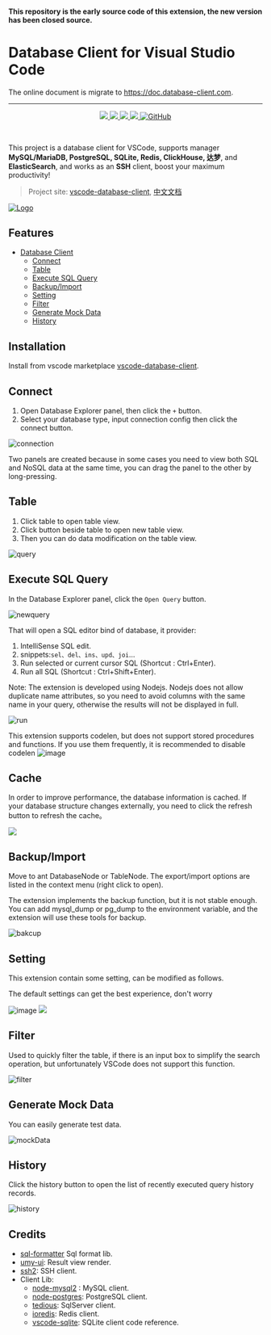 #### This repository is the early source code of this extension, the new version has been closed source.

# Database Client for Visual Studio Code

The online document is migrate to https://doc.database-client.com.

---

<p align="center">
<a href="https://marketplace.visualstudio.com/items?itemName=cweijan.vscode-mysql-client2">
    <img src="https://img.shields.io/vscode-marketplace/v/cweijan.vscode-mysql-client2.svg?label=vscode%20marketplace">
  </a>
  <a href="https://marketplace.visualstudio.com/items?itemName=cweijan.vscode-mysql-client2">
    <img src="https://vsmarketplacebadge.apphb.com/installs-short/cweijan.vscode-mysql-client2.svg">
  </a>
  <a href="https://github.com/cweijan/vscode-database-client">
    <img src="https://img.shields.io/github/stars/cweijan/vscode-database-client?logo=github&style=flat">
  </a>
  <a href="https://marketplace.visualstudio.com/items?itemName=cweijan.vscode-mysql-client2">
    <img src="https://img.shields.io/vscode-marketplace/r/cweijan.vscode-mysql-client2.svg">
  </a>
  <a href="https://marketplace.visualstudio.com/items?itemName=cweijan.vscode-mysql-client2">
  <img alt="GitHub" src="https://img.shields.io/github/license/cweijan/vscode-database-client">
  </a>
</p>
<br>

This project is a database client for VSCode, supports manager **MySQL/MariaDB, PostgreSQL, SQLite, Redis, ClickHouse, 达梦**, and **ElasticSearch**, and works as an **SSH** client, boost your maximum productivity!

> Project site: [vscode-database-client](https://github.com/cweijan/vscode-database-client), [中文文档](README_CN.md)

[![Logo](./public/logo_dark.png)](https://database-client.com)

## Features

- [Database Client](#database-client)
  - [Connect](#connect)
  - [Table](#table)
  - [Execute SQL Query](#execute-sql-query)
  - [Backup/Import](#backupimport)
  - [Setting](#setting)
  - [Filter](#filter)
  - [Generate Mock Data](#generate-mock-data)
  - [History](#history)

## Installation

Install from vscode marketplace [vscode-database-client](https://marketplace.visualstudio.com/items?itemName=cweijan.vscode-mysql-client2).

## Connect

1. Open Database Explorer panel, then click the `+` button.
2. Select your database type, input connection config then click the connect button.

![connection](images/connection.jpg)

Two panels are created because in some cases you need to view both SQL and NoSQL data at the same time, you can drag the panel to the other by long-pressing.

## Table

1. Click table to open table view.
2. Click button beside table to open new table view.
3. Then you can do data modification on the table view.

![query](images/QueryTable.jpg)

## Execute SQL Query

In the Database Explorer panel, click the `Open Query` button.

![newquery](images/newquery.jpg)

That will open a SQL editor bind of database, it provider:

1. IntelliSense SQL edit.
2. snippets:`sel、del、ins、upd、joi`...
3. Run selected or current cursor SQL (Shortcut : Ctrl+Enter).
4. Run all SQL (Shortcut : Ctrl+Shift+Enter).

Note: The extension is developed using Nodejs. Nodejs does not allow duplicate name attributes, so you need to avoid columns with the same name in your query, otherwise the results will not be displayed in full.

![run](images/run.jpg)

This extension supports codelen, but does not support stored procedures and functions. If you use them frequently, it is recommended to disable codelen
![image](https://user-images.githubusercontent.com/27798227/144196926-e581872e-5392-4744-a646-a644749c548c.png)

## Cache

In order to improve performance, the database information is cached. If your database structure changes externally, you need to click the refresh button to refresh the cache。

![](images/1638342622208.png)

## Backup/Import

Move to ant DatabaseNode or TableNode. The export/import options are listed in the context menu (right click to open).

The extension implements the backup function, but it is not stable enough. You can add mysql_dump or pg_dump to the environment variable, and the extension will use these tools for backup.

![bakcup](images/Backup.jpg)

## Setting

This extension contain some setting, can be modified as follows.

The default settings can get the best experience, don't worry

![image](https://user-images.githubusercontent.com/27798227/146523121-9de9c708-8a8e-4e3b-ae1d-9da36f3217e1.png)
![](images/1611910592756.png)

## Filter

Used to quickly filter the table, if there is an input box to simplify the search operation, but unfortunately VSCode does not support this function.

![filter](images/filter.gif)

## Generate Mock Data

You can easily generate test data.

![mockData](images/mockData.jpg)

## History

Click the history button to open the list of recently executed query history records.

![history](images/history.jpg)

## Credits

- [sql-formatter](https://github.com/zeroturnaround/sql-formatter) Sql format lib.
- [umy-ui](https://github.com/u-leo/umy-ui): Result view render.
- [ssh2](https://github.com/mscdex/ssh2): SSH client.
- Client Lib:
  - [node-mysql2](https://github.com/sidorares/node-mysql2) : MySQL client.
  - [node-postgres](https://github.com/brianc/node-postgres): PostgreSQL client.
  - [tedious](https://github.com/tediousjs/tedious): SqlServer client.
  - [ioredis](https://github.com/luin/ioredis): Redis client.
  - [vscode-sqlite](https://github.com/AlexCovizzi/vscode-sqlite): SQLite client code reference.
